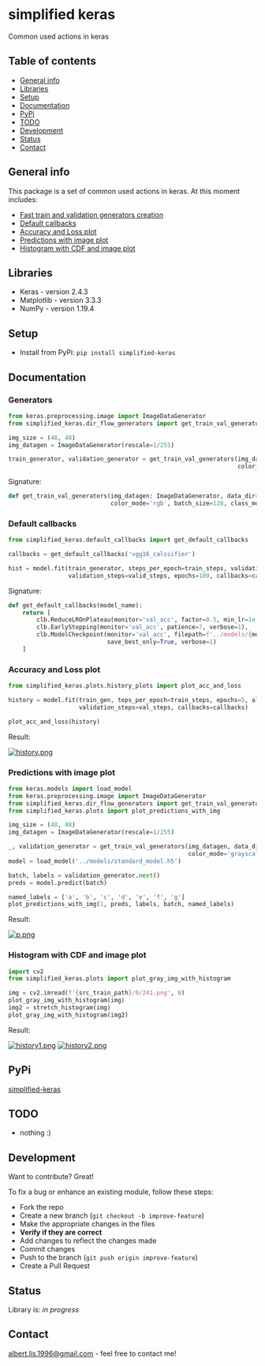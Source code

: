 # simplified keras
Common used actions in keras

## Table of contents
* [General info](#general-info)
* [Libraries](#libraries)
* [Setup](#setup)
* [Documentation](#documentation)
* [PyPi](#pypi)
* [TODO](#todo)
* [Development](#development)
* [Status](#status)
* [Contact](#contact)

## General info
This package is a set of common used actions in keras. At this moment includes:
* [Fast train and validation generators creation](#generators)
* [Default callbacks](#default-callbacks)
* [Accuracy and Loss plot](#accuracy-and-loss-plot)
* [Predictions with image plot](#predictions-with-image-plot)
* [Histogram with CDF and image plot](#histogram-with-cdf-and-image-plot)

## Libraries
- Keras - version 2.4.3
- Matplotlib - version 3.3.3
- NumPy - version 1.19.4

## Setup
* Install from PyPi: `pip install simplified-keras`

## Documentation

### Generators
```python
from keras.preprocessing.image import ImageDataGenerator
from simplified_keras.dir_flow_generators import get_train_val_generators

img_size = (48, 48)
img_datagen = ImageDataGenerator(rescale=1/255)

train_generator, validation_generator = get_train_val_generators(img_datagen, data_dir='../data/normal/',
                                                                 color_mode='grayscale', target_size=img_size)
```
Signature:

```python
def get_train_val_generators(img_datagen: ImageDataGenerator, data_dir='../data/', target_size=None, 
                             color_mode='rgb', batch_size=128, class_mode='categorical')
```

### Default callbacks

```python
from simplified_keras.default_callbacks import get_default_callbacks

callbacks = get_default_callbacks('vgg16_calssifier')

hist = model.fit(train_generator, steps_per_epoch=train_steps, validation_data=validation_generator, 
                 validation_steps=valid_steps, epochs=100, callbacks=callbacks, verbose=2)
```
Signature:

```python
def get_default_callbacks(model_name):
    return [
        clb.ReduceLROnPlateau(monitor='val_acc', factor=0.5, min_lr=1e-6, patience=3, verbose=1),
        clb.EarlyStopping(monitor='val_acc', patience=7, verbose=1),
        clb.ModelCheckpoint(monitor='val_acc', filepath=f'../models/{model_name}.h5',
                            save_best_only=True, verbose=1)
    ]
```

### Accuracy and Loss plot

```python
from simplified_keras.plots.history_plots import plot_acc_and_loss

history = model.fit(train_gen, teps_per_epoch=train_steps, epochs=5, alidation_data=val_gen, 
                    validation_steps=val_steps, callbacks=callbacks)

plot_acc_and_loss(history)
```

Result:

[![history.png](https://i.postimg.cc/YqYgStNM/t.png)](https://postimg.cc/8jksKQn0)

### Predictions with image plot

```python
from keras.models import load_model
from keras.preprocessing.image import ImageDataGenerator
from simplified_keras.dir_flow_generators import get_train_val_generators
from simplified_keras.plots import plot_predictions_with_img

img_size = (48, 48)
img_datagen = ImageDataGenerator(rescale=1/255)

_, validation_generator = get_train_val_generators(img_datagen, data_dir='../data/normal/',
                                                   color_mode='grayscale', target_size=img_size)
model = load_model('../models/standard_model.h5')

batch, labels = validation_generator.next()
preds = model.predict(batch)

named_labels = ['a', 'b', 'c', 'd', 'e', 'f', 'g']
plot_predictions_with_img(1, preds, labels, batch, named_labels)
```

Result:

[![p.png](https://i.postimg.cc/Hs2dD4Tw/p.png)](https://postimg.cc/ykkw0Rgx)

### Histogram with CDF and image plot

```python
import cv2
from simplified_keras.plots import plot_gray_img_with_histogram

img = cv2.imread(f'{src_train_path}/0/241.png', 0)
plot_gray_img_with_histogram(img)
img2 = stretch_histogram(img)
plot_gray_img_with_histogram(img2)
```

Result:

[![history1.png](https://i.postimg.cc/JzwN3Pc3/h1.png)](https://i.postimg.cc/JzwN3Pc3/h1.png)
[![history2.png](https://i.postimg.cc/x1KK6Mtw/h2.png)](https://i.postimg.cc/x1KK6Mtw/h2.png)


## PyPi
[simplified-keras](add-link)

## TODO
- nothing :)

## Development
Want to contribute? Great!

To fix a bug or enhance an existing module, follow these steps:

* Fork the repo
* Create a new branch (`git checkout -b improve-feature`)
* Make the appropriate changes in the files
* **Verify if they are correct**
* Add changes to reflect the changes made
* Commit changes
* Push to the branch (`git push origin improve-feature`)
* Create a Pull Request

## Status
Library is: _in progress_

## Contact
albert.lis.1996@gmail.com - feel free to contact me!
